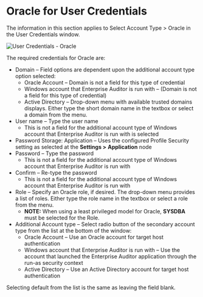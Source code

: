 # Oracle for User Credentials

The information in this section applies to Select Account Type > Oracle in the User Credentials
window.

![User Credentials - Oracle](/img/product_docs/accessanalyzer/11.6/accessanalyzer/admin/settings/connection/profile/oracle.webp)

The required credentials for Oracle are:

- Domain – Field options are dependent upon the additional account type option selected:
    - Oracle Account – Domain is not a field for this type of credential
    - Windows account that Enterprise Auditor is run with – (Domain is not a field for this type of
      credential)
    - Active Directory – Drop-down menu with available trusted domains displays. Either type the
      short domain name in the textbox or select a domain from the menu.
- User name – Type the user name
    - This is not a field for the additional account type of Windows account that Enterprise Auditor
      is run with is selected
- Password Storage: Application – Uses the configured Profile Security setting as selected at the
  **Settings >** **Application** node
- Password – Type the password
    - This is not a field for the additional account type of Windows account that Enterprise Auditor
      is run with
- Confirm – Re-type the password
    - This is not a field for the additional account type of Windows account that Enterprise Auditor
      is run with
- Role – Specify an Oracle role, if desired. The drop-down menu provides a list of roles. Either
  type the role name in the textbox or select a role from the menu.
    - **NOTE:** When using a least privileged model for Oracle, **SYSDBA** must be selected for the
      Role.
- Additional Account type – Select radio button of the secondary account type from the list at the
  bottom of the window:
    - Oracle Account – Use an Oracle account for target host authentication
    - Windows account that Enterprise Auditor is run with – Use the account that launched the
      Enterprise Auditor application through the run-as security context
    - Active Directory – Use an Active Directory account for target host authentication

Selecting default from the list is the same as leaving the field blank.
